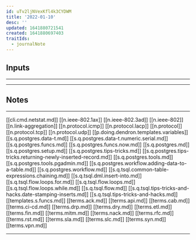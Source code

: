 ```yaml
---
id: uTv2ljNVexKfl4k3CYDWM
title: '2022-01-10'
desc: ''
updated: 1641880721541
created: 1641880697403
traitIds:
  - journalNote
---
```



## Inputs

---

---

## Notes

---

[[cli.cmd.netstat.md]]
[[n.ieee-802.1ax]]
[[n.ieee-802.3ad]]
[[n.ieee-802]]
[[n.link-aggregation]]
[[n.protocol.icmp]]
[[n.protocol.lacp]]
[[n.protocol]]
[[n.protocol.tcp]]
[[n.protocol.udp]]
[[p.doing.dendron.templates.variables]]
[[s.q.postgres.data-t.md]]
[[s.q.postgres.data-t.numeric.serial.md]]
[[s.q.postgres.funcs.md]]
[[s.q.postgres.funcs.now.md]]
[[s.q.postgres.md]]
[[s.q.postgres.setup.md]]
[[s.q.postgres.tips-tricks.md]]
[[s.q.postgres.tips-tricks.returning-newly-inserted-record.md]]
[[s.q.postgres.tools.md]]
[[s.q.postgres.tools.pgadmin.md]]
[[s.q.postgres.workflow.adding-data-to-a-table.md]]
[[s.q.postgres.workflow.md]]
[[s.q.tsql.common-table-expressions.chaining.md]]
[[s.q.tsql.dml.insert-into.md]]
[[s.q.tsql.flow.loops.for.md]]
[[s.q.tsql.flow.loops.md]]
[[s.q.tsql.flow.loops.while.md]]
[[s.q.tsql.flow.md]]
[[s.q.tsql.tips-tricks-and-hacks.date-stamping-inserts.md]]
[[s.q.tsql.tips-tricks-and-hacks.md]]
[[templates.s.funcs.md]]
[[terms.ack.md]]
[[terms.api.md]]
[[terms.cab.md]]
[[terms.ci-cd.md]]
[[terms.drp.md]]
[[terms.dry.md]]
[[terms.etl.md]]
[[terms.fin.md]]
[[terms.mitm.md]]
[[terms.nack.md]]
[[terms.rfc.md]]
[[terms.rst.md]]
[[terms.sla.md]]
[[terms.slc.md]]
[[terms.syn.md]]
[[terms.vpn.md]]

---

